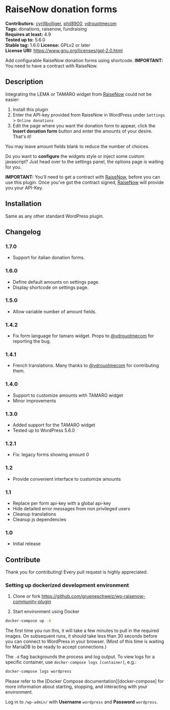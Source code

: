 # RaiseNow donation forms #
**Contributors:** [cyrillbolliger](https://profiles.wordpress.org/cyrillbolliger), [phil8900](https://github.com/phil8900/), [vdrouotmecom](https://profiles.wordpress.org/vdrouotmecom/)   
**Tags:** donations, raisenow, fundraising  
**Requires at least:** 4.9  
**Tested up to:** 5.6.0  
**Stable tag:** 1.6.0
**License:** GPLv2 or later    
**License URI:** https://www.gnu.org/licenses/gpl-2.0.html  

Add configurable RaiseNow donation forms using shortcode.
**IMPORTANT:** You need to have a contract with RaiseNow.  

## Description ##

Integrating the LEMA or TAMARO widget from [RaiseNow](https://raisenow.com/)
could not be easier:
1) Install this plugin
1) Enter the API-key provided from RaiseNow in WordPress under `Settings` >
   `Online donations`
1) Edit the page where you want the donation form to appear, click the **Insert
   donation form** button and enter the amounts of your desire. That's it!

You may leave amount fields blank to reduce the number of choices.

Do you want to **configure** the widgets style or inject some custom
javascript? Just head over to the settings panel, the options page is waiting
for you.

**IMPORTANT:** You'll need to get a contract with
[RaiseNow](https://raisenow.com/), before you can use this plugin. Once you've
got the contract signed, [RaiseNow](https://raisenow.com/) will provide you your
API-Key.

## Installation ##

Same as any other standard WordPress plugin.

## Changelog ##

### 1.7.0 ###
* Support for italian donation forms.

### 1.6.0 ###
* Define default amounts on settings page.
* Display shortcode on settings page.

### 1.5.0 ###
* Allow variable number of amount fields.

### 1.4.2 ###
* Fix form language for tamaro widget. Props to [@vdrouotmecom](https://profiles.wordpress.org/vdrouotmecom/) for reporting the bug.

### 1.4.1 ###
* French translations. Many thanks to [@vdrouotmecom](https://profiles.wordpress.org/vdrouotmecom/) for contributing them.

### 1.4.0 ###
* Support to customize amounts with TAMARO widget
* Minor improvements

### 1.3.0 ###
* Added support for the TAMARO widget
* Tested up to WordPress 5.6.0

### 1.2.1 ###
* Fix: legacy forms showing amount 0 

### 1.2 ###
* Provide convenient interface to customize amounts

### 1.1 ###
* Replace per form api-key with a global api-key
* Hide detailed error messages from non privileged users
* Cleanup translations
* Cleanup js dependencies

### 1.0 ###
* Initial release

## Contribute ##

Thank you for contributing! Every pull request is highly appreciated.

### Setting up dockerized development environment

1. Clone or fork https://github.com/grueneschweiz/wp-raisenow-community-plugin

2. Start environment using Docker

```sh
docker-compose up -d
```

The first time you run this, it will take a few minutes to pull in the required
images. On subsequent runs, it should take less than 30 seconds before you can
connect to WordPress in your browser. (Most of this time is waiting for MariaDB
to be ready to accept connections.)

The `-d` flag backgrounds the process and log output. To view logs for a
specific container, use `docker-compose logs [container]`, e.g.:

```sh
docker-compose logs wordpress
```

Please refer to the [Docker Compose documentation][docker-compose] for more
information about starting, stopping, and interacting with your environment.

Log in to `/wp-admin/` with **Username** `wordpress` and **Password** `wordpress`.
